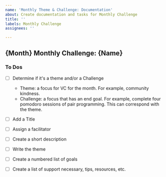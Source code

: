 ```yaml
---
name: 'Monthly Theme & Challenge: Documentation'
about: Create documentation and tasks for Monthly Challenge
title: ''
labels: Monthly Challenge
assignees: ''

---
```


## {Month} Monthly Challenge: {Name}

### To Dos
- [ ] Determine if it's a theme and/or a Challenge 
     - Theme: a focus for VC for the month. For example, community kindness.
     - Challenge: a focus that has an end goal. For example, complete four pomodoro sessions of pair programming. This can correspond with the theme.

- [ ] Add a Title
- [ ] Assign a facilitator
- [ ] Create a short description
- [ ] Write the theme
- [ ] Create a numbered list of goals
- [ ] Create a list of support necessary, tips, resources, etc.

